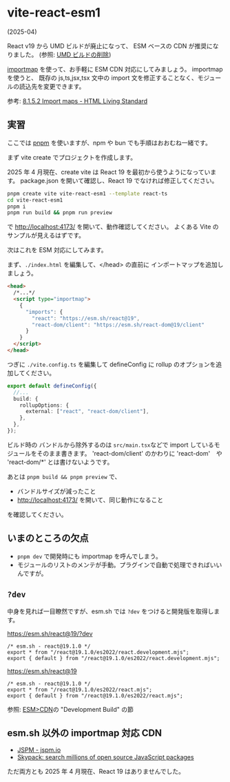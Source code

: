 # vite-react-esm1

(2025-04)

React v19 から UMD ビルドが廃止になって、
ESM ベースの CDN が推奨になりました。
(参照: [UMD ビルドの削除](https://ja.react.dev/blog/2024/04/25/react-19-upgrade-guide#umd-builds-removed))

[importmap](https://developer.mozilla.org/ja/docs/Web/HTML/Element/script/type/importmap)
を使って、お手軽に ESM CDN 対応にしてみましょう。
importmap を使うと、
既存の js,ts,jsx,tsx 文中の import 文を修正することなく、モジュールの読込先を変更できます。

参考: [8\.1\.5\.2 Import maps - HTML Living Standard](https://html.spec.whatwg.org/multipage/webappapis.html#import-maps)

## 実習

ここでは [pnpm](https://pnpm.io/ja/) を使いますが、npm や bun でも手順はおおむね一緒です。

まず vite create でプロジェクトを作成します。

2025 年 4 月現在、create vite は React 19 を最初から使うようになっています。
package.json を開いて確認し、React 19 でなければ修正してください。

```sh
pnpm create vite vite-react-esm1 --template react-ts
cd vite-react-esm1
pnpm i
pnpm run build && pnpm run preview
```

で <http://localhost:4173/> を開いて、動作確認してください。
よくある Vite のサンプルが見えるはずです。

次はこれを
ESM 対応にしてみます。

まず、`./index.html` を編集して、\</head\> の直前に
インポートマップを追加しましょう。

```html
<head>
  /*...*/
  <script type="importmap">
    {
      "imports": {
        "react": "https://esm.sh/react@19",
        "react-dom/client": "https://esm.sh/react-dom@19/client"
      }
    }
  </script>
</head>
```

つぎに `./vite.config.ts` を編集して
defineConfig に rollup のオプションを追加してください。

```typescript
export default defineConfig({
  //...
  build: {
    rollupOptions: {
      external: ["react", "react-dom/client"],
    },
  },
});
```

ビルド時の
バンドルから除外するのは `src/main.tsx`などで import しているモジュールをそのまま書きます。
'react-dom/client' のかわりに 'react-dom'　や 'react-dom/\*' とは書けないようです。

あとは `pnpm build && pnpm preview` で、

- バンドルサイズが減ったこと
- <http://localhost:4173/> を開いて、同じ動作になること

を確認してください。

## いまのところの欠点

- `pnpm dev` で開発時にも importmap を呼んでしまう。
- モジュールのリストのメンテが手動。プラグインで自動で処理できればいいんですが。

## `?dev`

中身を見れば一目瞭然ですが、esm.sh では `?dev` をつけると開発版を取得します。

<https://esm.sh/react@19/?dev>

```text
/* esm.sh - react@19.1.0 */
export * from "/react@19.1.0/es2022/react.development.mjs";
export { default } from "/react@19.1.0/es2022/react.development.mjs";
```

<https://esm.sh/react@19>

```
/* esm.sh - react@19.1.0 */
export * from "/react@19.1.0/es2022/react.mjs";
export { default } from "/react@19.1.0/es2022/react.mjs";
```

参照: [ESM>CDN](https://esm.sh/#docs)の "Development Build" の節

## esm.sh 以外の importmap 対応 CDN

- [JSPM - jspm.io](https://jspm.org/cdn/jspm-io)
- [Skypack: search millions of open source JavaScript packages](https://www.skypack.dev/)

ただ両方とも 2025 年 4 月現在、React 19 はありませんでした。
